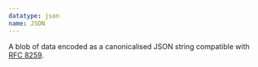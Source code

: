 ```yaml
---
datatype: json
name: JSON
---
```


A blob of data encoded as a canonicalised JSON string compatible with [RFC 8259](https://tools.ietf.org/html/rfc8259).